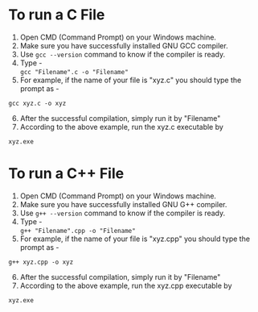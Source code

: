 # To run a C File
1. Open CMD (Command Prompt) on your Windows machine.
2. Make sure you have successfully installed GNU GCC compiler.
3. Use ```gcc --version``` command to know if the compiler is ready.
4. Type -  
```gcc "Filename".c -o "Filename"```
5. For example, if the name of your file is "xyz.c" you should type the prompt as -  
```
gcc xyz.c -o xyz
```
6. After the successful compilation, simply run it by "Filename"
7. According to the above example, run the xyz.c executable by
```
xyz.exe
```
# To run a C++ File
1. Open CMD (Command Prompt) on your Windows machine.
2. Make sure you have successfully installed GNU G++ compiler.
3. Use ```g++ --version``` command to know if the compiler is ready.
4. Type -  
```g++ "Filename".cpp -o "Filename"```
5. For example, if the name of your file is "xyz.cpp" you should type the prompt as -  
```
g++ xyz.cpp -o xyz
```
6. After the successful compilation, simply run it by "Filename"
7. According to the above example, run the xyz.cpp executable by
```
xyz.exe
```

